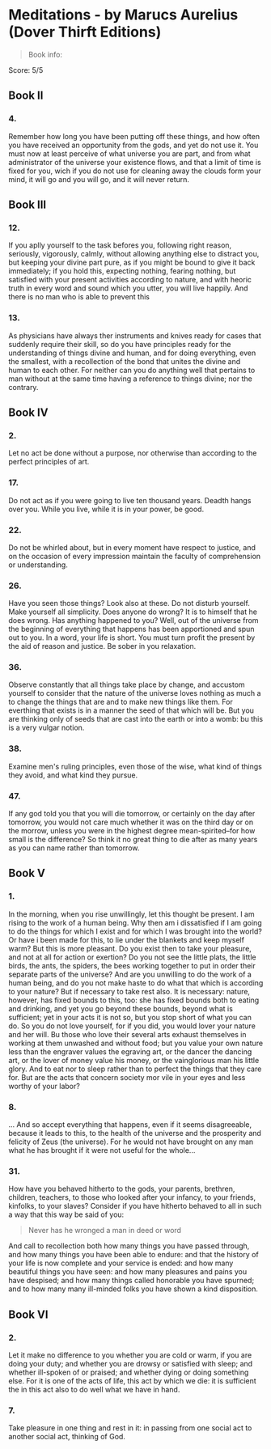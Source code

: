 # Meditations - by Marucs Aurelius (Dover Thirft Editions)
> Book info: <br>

Score: 5/5

## Book II
### 4.
Remember how long you have been putting off these things, and how often you have received an opportunity from the gods, and yet do not use it. You must now at least perceive of what universe you are part, and from what administrator of the universe your existence flows, and that a limit of time is fixed for you, wich if you do not use for cleaning away the clouds form your mind, it will go and you will go, and it will never return.

## Book III

### 12.

If you aplly yourself to the task befores you, following right reason, seriously, vigorously, calmly, without allowing anything else to distract you, but keeping your divine part pure, as if you might be bound to give it back immediately; if you hold this, expecting nothing, fearing nothing, but satisfied with your present activities according to nature, and with heoric truth in every word and sound which you utter, you will live happily. And there is no man who is able to prevent this

### 13.

As physicians have always ther instruments and knives ready for cases that suddenly require their skill, so do you have principles ready for the understanding of things divine and human, and for doing everything, even the smallest, with a recollection of the bond that unites the divine and human to each other. For neither can you do anything well that pertains to man without at the same time having a reference to things divine; nor the contrary.

## Book IV

### 2.

Let no act be done without a purpose, nor otherwise than according to the perfect principles of art.

### 17.

Do not act as if you were going to live ten thousand years. Deadth hangs over you. While you live, while it is in your power, be good.

### 22.

Do not be whirled about, but in every moment have respect to justice, and on the occasion of every impression maintain the faculty of comprehension or understanding.

### 26.

Have you seen those things? Look also at these. Do not disturb yourself. Make yourself all simplicity. Does anyone do wrong? It is to himself that he does wrong. Has anything happened to you? Well, out of the universe from the beginning of everything that happens has been apportioned and spun out to you. In a word, your life is short. You must turn profit the present by the aid of reason and justice. Be sober in you relaxation.

### 36.

Observe constantly that all things take place by change, and accustom yourself to consider that the nature of the universe loves nothing as much a to change the things that are and to make new things like them. For everthing that exists is in a manner the seed of that which will be. But you are thinking only of seeds that are cast into the earth or into a womb: bu this is a very vulgar notion.

### 38.

Examine men's ruling principles, even those of the wise, what kind of things they avoid, and what kind they pursue.

### 47.

If any god told you that you will die tomorrow, or certainly on the day after tomorrow, you would not care much whether it was on the third day or on the morrow, unless you were in the highest degree mean-spirited–for how small is the difference? So think it no great thing to die after as many years as you can name rather than tomorrow.

## Book V

### 1.

In the morning, when you rise unwillingly, let this thought be present. I am rising to the work of a human being. Why then am i dissatisfied if I am going to do the things for which I exist and for which I was brought into the world? Or have i been made for this, to lie under the blankets and keep myself warm? But this is more pleasant. Do you exist then to take your pleasure, and not at all for action or exertion? Do you not see the little plats, the little birds, the ants, the spiders, the bees working together to put in order their separate parts of the universe? And are you unwilling to do the work of a human being, and do you not make haste to do what that which is according to your nature? But if necessary to take rest also. It is necessary: nature, however, has fixed bounds to this, too: she has fixed bounds both to eating and drinking, and yet you go beyond these bounds, beyond what is sufficient; yet in your acts it is not so, but you stop short of what you can do. So you do not love yourself, for if you did, you would lover your nature and her will. Bu those who love their several arts exhaust themselves in working at them unwashed and without food; but you value your own nature less than the engraver values the egraving art, or the dancer the dancing art, or the lover of money value his money, or the vainglorious man his little glory. And to eat nor to sleep rather than to perfect the things that they care for. But are the acts that concern society mor vile in your eyes and less worthy of your labor?

### 8.

… And so accept everything that happens, even if it seems disagreeable, because it leads to this, to the health of the universe and the prosperity and felicity of Zeus (the universe). For he would not have brought on any man what he has brought if it were not useful for the whole...

### 31.

How have you behaved hitherto to the gods, your parents, brethren, children, teachers, to those who looked after your infancy, to your friends, kinfolks, to your slaves? Consider if you have hitherto behaved to all in such a way that this way be said of you:

> Never has he wronged a man in deed or word

And call to recollection both how many things you have passed through, and how many things you have been able to endure: and that the history of your life is now complete and your service is ended: and how many beautiful things you have seen: and how many pleasures and pains you have despised; and how many things called honorable you have spurned; and to how many many ill-minded folks you have shown a kind disposition.

## Book VI

### 2.

Let it make no difference to you whether you are cold or warm, if you are doing your duty; and whether you are drowsy or satisfied with sleep; and whether ill-spoken of or praised; and whether dying or doing something else. For it is one of the acts of life, this act by which we die: it is sufficient the in this act also to do well what we have in hand.

### 7.

Take pleasure in one thing and rest in it: in passing from one social act to another social act, thinking of God.


